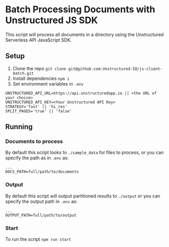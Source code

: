 # Batch Processing Documents with Unstructured JS SDK

This script will process all documents in a directory using the Unstructured Serverless API JavaScript SDK.

## Setup

1. Clone the repo `git clone git@github.com:Unstructured-IO/js-client-batch.git`
2. Install dependencies `npm i`
3. Set environment variables in `.env`

```
UNSTRUCTURED_API_URL=https://api.unstructuredapp.io || <the URL of your choice>
UNSTRUCTURED_API_KEY=<Your Unstructured API Key>
STRATEGY='fast' || 'hi_res'
SPLIT_PAGES='true' || 'false'
```

## Running

### Documents to process

By default this script looks to `./sample_data` for files to process, or you can specify the path as in `.env` as:

```
...
DOCS_PATH=full/path/to/documents
```

### Output

By default this script will output partitioned results to `./output` or you can specify the output path in `.env` as:

```
...
OUTPUT_PATH=full/path/to/output
```

### Start

To run the script `npm run start`
